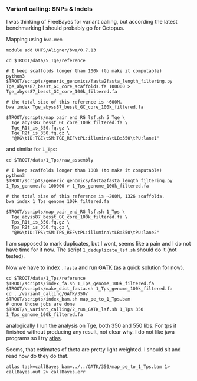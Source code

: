 ### Variant calling: SNPs & Indels

I was thinking of FreeBayes for variant calling, but according the latest benchmarking I should probably go for Octopus.

Mapping using `bwa-mem`

```
module add UHTS/Aligner/bwa/0.7.13

cd $TROOT/data/5_Tge/reference

# I keep scaffolds longer than 100k (to make it computable)
python3 $TROOT/scripts/generic_genomics/fasta2fasta_length_filtering.py Tge_abyss87_besst_GC_core_scaffolds.fa 100000 > Tge_abyss87_besst_GC_core_100k_filtered.fa

# the total size of this reference is ~600M.
bwa index Tge_abyss87_besst_GC_core_100k_filtered.fa

$TROOT/scripts/map_pair_end_RG_lsf.sh 5_Tge \
  Tge_abyss87_besst_GC_core_100k_filtered.fa \
  Tge_R1t_is_350.fq.gz \
  Tge_R2t_is_350.fq.gz \
  "@RG\tID:TGE\tSM:TGE_REF\tPL:illumina\tLB:350\tPU:lane1"
```

and similar for `1_Tps`:

```
cd $TROOT/data/1_Tps/raw_assembly

# I keep scaffolds longer than 100k (to make it computable)
python3 $TROOT/scripts/generic_genomics/fasta2fasta_length_filtering.py 1_Tps_genome.fa 100000 > 1_Tps_genome_100k_filtered.fa

# the total size of this reference is ~200M, 1326 scaffolds.
bwa index 1_Tps_genome_100k_filtered.fa

$TROOT/scripts/map_pair_end_RG_lsf.sh 1_Tps \
  Tge_abyss87_besst_GC_core_100k_filtered.fa \
  Tps_R1t_is_350.fq.gz \
  Tps_R2t_is_350.fq.gz \
  "@RG\tID:TPS\tSM:TPS_REF\tPL:illumina\tLB:350\tPU:lane2"
```

I am supposed to mark duplicates, but I wont, seems like a pain and I do not have time for it now. The script `1_deduplicate_lsf.sh` should do it (not tested).

Now we have to index `.fasta` and run [GATK](https://software.broadinstitute.org/gatk) (as a quick solution for now).
```
cd $TROOT/data/1_Tps/reference
$TROOT/scripts/index_fa.sh 1_Tps_genome_100k_filtered.fa
$TROOT/scripts/make_dict_fasta.sh 1_Tps_genome_100k_filtered.fa
cd ../variant_calling/GATK/350/
$TROOT/scripts/index_bam.sh map_pe_to_1_Tps.bam
# once those jobs are done
$TROOT/N_variant_calling/2_run_GATK_lsf.sh 1_Tps 350 1_Tps_genome_100k_filtered.fa
```
analogically I run the analysis on Tge, both 350 and 550 libs. For tps it finished without producing any result, not clear why. I do not like java programs so I try [atlas](https://bitbucket.org/phaentu/atlas/wiki/Home).

Seems, that estimates of theta are pretty light weighted. I should sit and read how do they do that.

```
atlas task=callBayes bam=../../GATK/350/map_pe_to_1_Tps.bam 1> callBayes.out 2> callBayes.err
```
